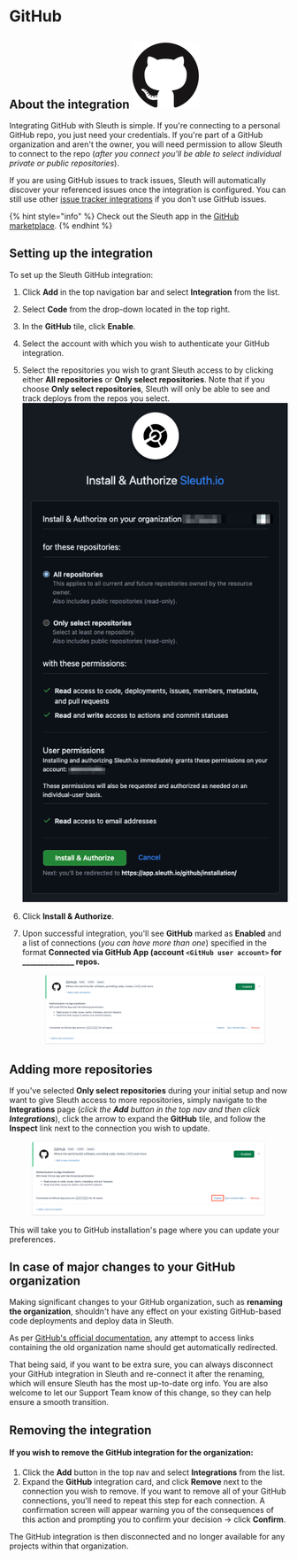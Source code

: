 # GitHub

## About the integration <img src="../../.gitbook/assets/github-mark-120px-plus.png" alt="" data-size="line">

Integrating GitHub with Sleuth is simple. If you're connecting to a personal GitHub repo, you just need your credentials. If you're part of a GitHub organization and aren't the owner, you will need permission to allow Sleuth to connect to the repo (_after you connect you'll be able to select individual private or public repositories_).

If you are using GitHub issues to track issues, Sleuth will automatically discover your referenced issues once the integration is configured. You can still use other [issue tracker integrations](../issue-trackers/) if you don't use GitHub issues.

{% hint style="info" %}
Check out the Sleuth app in the [GitHub marketplace](https://github.com/marketplace/sleuth-deployment-tracking).
{% endhint %}

## Setting up the integration

To set up the Sleuth GitHub integration:

1. Click **Add** in the top navigation bar and select **Integration** from the list.
2. Select **Code** from the drop-down located in the top right.
3. In the **GitHub** tile, click **Enable**.
4. Select the account with which you wish to authenticate your GitHub integration.
5. Select the repositories you wish to grant Sleuth access to by clicking either **All repositories** or **Only select repositories**. Note that if you choose **Only select repositories**, Sleuth will only be able to see and track deploys from the repos you select.\
   ![](<../../.gitbook/assets/image (122).png>)
6. Click **Install & Authorize**.
7.  Upon successful integration, you'll see **GitHub** marked as **Enabled** and a list of connections (_you can have more than one_) specified in the format **Connected via GitHub App (account `<GitHub user account>` for \_\_\_\_\_\_\_\_\_\_\_\_\_\_ repos.**&#x20;

    <figure><img src="../../.gitbook/assets/image (119).png" alt=""><figcaption></figcaption></figure>

## Adding more repositories

If you've selected **Only select repositories** during your initial setup and now want to give Sleuth access to more repositories, simply navigate to the **Integrations** page (_click the **Add** button in the top nav and then click **Integrations**_), click the arrow to expand the **GitHub** tile, and follow the **Inspect** link next to the connection you wish to update.

<figure><img src="../../.gitbook/assets/image (120).png" alt=""><figcaption></figcaption></figure>

This will take you to GitHub installation's page where you can update your preferences.



## In case of major changes to your GitHub organization

Making significant changes to your GitHub organization, such as **renaming the organization**, shouldn't have any effect on your existing GitHub-based code deployments and deploy data in Sleuth.&#x20;

As per [GitHub's official documentation](https://docs.github.com/en/organizations/managing-organization-settings/renaming-an-organization), any attempt to access links containing the old organization name should get automatically redirected.

That being said, if you want to be extra sure, you can always disconnect your GitHub integration in Sleuth and re-connect it after the renaming, which will ensure Sleuth has the most up-to-date org info. You are also welcome to let our Support Team know of this change, so they can help ensure a smooth transition.

## Removing the integration

#### If you wish to remove the GitHub integration for the organization:

1. Click the **Add** button in the top nav and select **Integrations** from the list.
2. Expand the **GitHub** integration card, and click **Remove** next to the connection you wish to remove. If you want to remove all of your GitHub connections, you'll need to repeat this step for each connection. A confirmation screen will appear warning you of the consequences of this action and prompting you to confirm your decision -> click **Confirm**.

The GitHub integration is then disconnected and no longer available for any projects within that organization.
